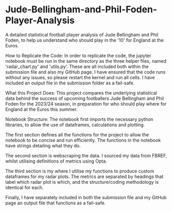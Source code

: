 # Jude-Bellingham-and-Phil-Foden-Player-Analysis
A detailed statistical football player analysis of Jude Bellingham and Phil Foden, to help us understand who should play in the '10' for England at the Euros.

How to Replicate the Code:
In order to replicate the code, the jupyter notebook must be run in the same directory as the three helper files, named 'radar_chart.py' and 'utils.py'. These are all included both within the submission file and also my GitHub page.
I have ensured that the code runs without any issues, so please restart the kernel and run all cells.
I have included an output file in the submission folder as a fail-safe.

What this Project Does:
This project compares the underlying statistical data behind the success of upcoming footballers Jude Bellingham and Phil Foden for the 2023/24 season, in preparation for who should play where for England at the Euros this summer.

Notebook Structure:
The notebook first imports the necessary python libraries, to allow the use of dataframes, calculations and plotting.

The first section defines all the functions for the project to allow the notebook to be concise and run efficiently. 
The functions in the notebook have strings detailing what they do.

The second section is webscraping the data. I sourced my data from FBREF, whilst utilising definitions of metrics using Opta.

The third section is my where I utilise my functions to produce custom dataframes for my radar plots. 
The metrics are separated by headings that label which radar plot is which, and the structure/coding methodology is identical for each.

Finally, I have separately included in both the submission file and my GitHub page an output file that functions as a fail-safe.









